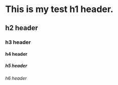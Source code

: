 # This is my test h1 header. 
## h2 header
### h3 header
#### h4 header
##### h5 header
###### h6 header
